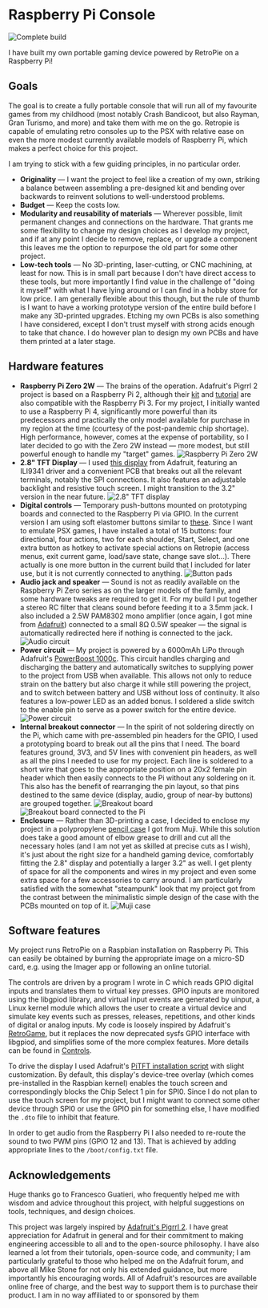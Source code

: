 # Raspberry Pi Console

![Complete build](Assets/title.jpg)

I have built my own portable gaming device powered by RetroPie on a Raspberry Pi!

## Goals

The goal is to create a fully portable console that will run all of my favourite games from my childhood (most notably Crash Bandicoot, but also Rayman, Gran Turismo, and more) and take them with me on the go. Retropie is capable of emulating retro consoles up to the PSX with relative ease on even the more modest currently available models of Raspberry Pi, which makes a perfect choice for this project.

I am trying to stick with a few guiding principles, in no particular order.
* **Originality** — I want the project to feel like a creation of my own, striking a balance between assembling a pre-designed kit and bending over backwards to reinvent solutions to well-understood problems.
* **Budget** — Keep the costs low.
* **Modularity and reusability of materials** — Wherever possible, limit permanent changes and connections on the hardware. That grants me some flexibility to change my design choices as I develop my project, and if at any point I decide to remove, replace, or upgrade a component this leaves me the option to repurpose the old part for some other project.
* **Low-tech tools** — No 3D-printing, laser-cutting, or CNC machining, at least for now. This is in small part because I don't have direct access to these tools, but more importantly I find value in the challenge of "doing it myself" with what I have lying around or I can find in a hobby store for low price. I am generally flexible about this though, but the rule of thumb is I want to have a working prototype version of the entire build before I make any 3D-printed upgrades. Etching my own PCBs is also something I have considered, except I don't trust myself with strong acids enough to take that chance. I do however plan to design my own PCBs and have them printed at a later stage.

## Hardware features

* **Raspberry Pi Zero 2W** — The brains of the operation. Adafruit's Pigrrl 2 project is based on a Raspberry Pi 2, although their [kit](https://www.adafruit.com/product/3014) and [tutorial](https://learn.adafruit.com/pigrrl-2/) are also compatible with the Raspberry Pi 3. For my project, I initially wanted to use a Raspberry Pi 4, significantly more powerful than its predecessors and practically the only model available for purchase in my region at the time (courtesy of the post-pandemic chip shortage). High performance, however, comes at the expense of portability, so I later decided to go with the Zero 2W instead — more modest, but still powerful enough to handle my "target" games.
![Raspberry Pi Zero 2W](Assets/rpi.jpg "Raspberry Pi Zero 2W: The brains of the operation")
* **2.8" TFT Display** — I used [this display](https://www.adafruit.com/product/1770) from Adafruit, featuring an ILI9341 driver and a convenient PCB that breaks out all the relevant terminals, notably the SPI connections. It also features an adjustable backlight and resistive touch screen. I might transition to the 3.2" version in the near future.
![2.8" TFT display](Assets/display.jpg "2.8\" TFT display")
* **Digital controls** — Temporary push-buttons mounted on prototyping boards and connected to the Raspberry Pi via GPIO. In the current version I am using soft elastomer buttons similar to [these](https://www.adafruit.com/product/3101). Since I want to emulate PSX games, I have installed a total of 15 buttons: four directional, four actions, two for each shoulder, Start, Select, and one extra button as hotkey to activate special actions on Retropie (access menus, exit current game, load/save state, change save slot...). There actually is one more button in the current build that I included for later use, but it is not currently connected to anything.
![Button pads](Assets/controls.jpg "A look at all the button pads")
* **Audio jack and speaker** — Sound is not as readily available on the Raspberry Pi Zero series as on the larger models of the family, and some hardware tweaks are required to get it. For my build I put together a stereo RC filter that cleans sound before feeding it to a 3.5mm jack. I also included a 2.5W PAM8302 mono amplifier (once again, I got mine from [Adafruit](https://www.adafruit.com/product/2130)) connected to a small 8&#937; 0.5W speaker — the signal is automatically redirected here if nothing is connected to the jack.
![Audio circuit](Assets/audio.jpg "The audio circuit")
* **Power circuit** — My project is powered by a 6000mAh LiPo through Adafruit's [PowerBoost 1000c](https://www.adafruit.com/product/2465). This circuit handles charging and discharging the battery and automatically switches to supplying power to the project from USB when available. This allows not only to reduce strain on the battery but also charge it while still powering the project, and to switch between battery and USB without loss of continuity. It also features a low-power LED as an added bonus. I soldered a slide switch to the enable pin to serve as a power switch for the entire device.
![Power circuit](Assets/power.jpg "Battery and charge/discharge board")
* **Internal breakout connector** — In the spirit of not soldering directly on the Pi, which came with pre-assembled pin headers for the GPIO, I used a prototyping board to break out all the pins that I need. The board features ground, 3V3, and 5V lines with convenient pin headers, as well as all the pins I needed to use for my project. Each line is soldered to a short wire that goes to the appropriate position on a 20x2 female pin header which then easily connects to the Pi without any soldering on it. This also has the benefit of rearranging the pin layout, so that pins destined to the same device (display, audio, group of near-by buttons) are grouped together.
![Breakout board](Assets/breakout.jpg "The breakout board")
![Breakout board connected to the Pi](Assets/breakout_connected.jpg "The breakout board connected to the Pi")
* **Enclosure** — Rather than 3D-printing a case, I decided to enclose my project in a polypropylene [pencil case](https://muji.ca/products/pen-case-2-compartments) I got from Muji. While this solution does take a good amount of elbow grease to drill and cut all the necessary holes (and I am not yet as skilled at precise cuts as I wish), it's just about the right size for a handheld gaming device, comfortably fitting the 2.8" display and potentially a larger 3.2" as well. I get plenty of space for all the components and wires in my project and even some extra space for a few accessories to carry around. I am particularly satisfied with the somewhat "steampunk" look that my project got from the contrast between the minimalistic simple design of the case with the PCBs mounted on top of it.
![Muji case](Assets/case.jpg "The Muji pencil case, adapted to my build")

## Software features

My project runs RetroPie on a Raspbian installation on Raspberry Pi. This can easily be obtained by burning the appropriate image on a micro-SD card, e.g. using the Imager app or following an online tutorial.

The controls are driven by a program I wrote in C which reads GPIO digital inputs and translates them to virtual key presses. GPIO inputs are monitored using the libgpiod library, and virtual input events are generated by uinput, a Linux kernel module which allows the user to create a virtual device and simulate key events such as presses, releases, repetitions, and other kinds of digital or analog inputs. My code is loosely inspired by Adafruit's [RetroGame](https://github.com/adafruit/Adafruit-Retrogame), but it replaces the now deprecated sysfs GPIO interface with libgpiod, and simplifies some of the more complex features. More details can be found in [Controls](Controls/).

To drive the display I used Adafruit's [PiTFT installation script](https://raw.githubusercontent.com/adafruit/Raspberry-Pi-Installer-Scripts/master/pitft-fbcp.sh) with slight customization. By default, this display's device-tree overlay (which comes pre-installed in the Raspbian kernel) enables the touch screen and correspondingly blocks the Chip Select 1 pin for SPI0. Since I do not plan to use the touch screen for my project, but I might want to connect some other device through SPI0 or use the GPIO pin for something else, I have modified the `.dto` file to inhibit that feature.

In order to get audio from the Raspberry Pi I also needed to re-route the sound to two PWM pins (GPIO 12 and 13). That is achieved by adding appropriate lines to the `/boot/config.txt` file.

## Acknowledgements

Huge thanks go to Francesco Guatieri, who frequently helped me with wisdom and advice throughout this project, with helpful suggestions on tools, techniques, and design choices.

This project was largely inspired by [Adafruit's Pigrrl 2](https://learn.adafruit.com/pigrrl-2/). I have great appreciation for Adafruit in general and for their commitment to making engineering accessible to all and to the open-source philosophy. I have also learned a lot from their tutorials, open-source code, and community; I am particularly grateful to those who helped me on the Adafruit forum, and above all Mike Stone for not only his extended guidance, but more importantly his encouraging words. All of Adafruit's resources are available online free of charge, and the best way to support them is to purchase their product. I am in no way affiliated to or sponsored by them